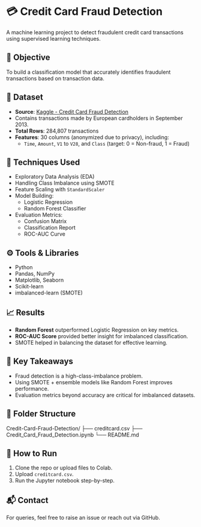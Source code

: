 # 💳 Credit Card Fraud Detection

A machine learning project to detect fraudulent credit card transactions using supervised learning techniques.

## 📌 Objective

To build a classification model that accurately identifies fraudulent transactions based on transaction data.

## 📂 Dataset

- **Source**: [Kaggle - Credit Card Fraud Detection](https://www.kaggle.com/datasets/mlg-ulb/creditcardfraud)
- Contains transactions made by European cardholders in September 2013.
- **Total Rows**: 284,807 transactions  
- **Features**: 30 columns (anonymized due to privacy), including:
  - `Time`, `Amount`, `V1` to `V28`, and `Class` (target: 0 = Non-fraud, 1 = Fraud)

## 🧠 Techniques Used

- Exploratory Data Analysis (EDA)
- Handling Class Imbalance using SMOTE
- Feature Scaling with `StandardScaler`
- Model Building:
  - Logistic Regression
  - Random Forest Classifier
- Evaluation Metrics:
  - Confusion Matrix
  - Classification Report
  - ROC-AUC Curve

## ⚙️ Tools & Libraries

- Python
- Pandas, NumPy
- Matplotlib, Seaborn
- Scikit-learn
- imbalanced-learn (SMOTE)

## 📈 Results

- **Random Forest** outperformed Logistic Regression on key metrics.
- **ROC-AUC Score** provided better insight for imbalanced classification.
- SMOTE helped in balancing the dataset for effective learning.

## 📌 Key Takeaways

- Fraud detection is a high-class-imbalance problem.
- Using SMOTE + ensemble models like Random Forest improves performance.
- Evaluation metrics beyond accuracy are critical for imbalanced datasets.

## 📁 Folder Structure

Credit-Card-Fraud-Detection/
├── creditcard.csv
├── Credit_Card_Fraud_Detection.ipynb
└── README.md 



## 🚀 How to Run

1. Clone the repo or upload files to Colab.
2. Upload `creditcard.csv`.
3. Run the Jupyter notebook step-by-step.

## 📬 Contact

For queries, feel free to raise an issue or reach out via GitHub.
